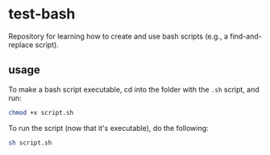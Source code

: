 # test-bash
Repository for learning how to create and use bash scripts (e.g., a find-and-replace script).

## usage
To make a bash script executable, cd into the folder with the `.sh` script, and run:
```bash
chmod +x script.sh
```

To run the script (now that it's executable), do the following:
```bash
sh script.sh
```
